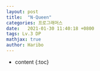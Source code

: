 ```yaml
---
layout: post
title:  "N-Queen"
categories: 프로그래머스
date:   2021-01-30 11:40:18 +0800
tags: Lv.3 DP
mathjax: true
author: Haribo
---
```


* content
{:toc}